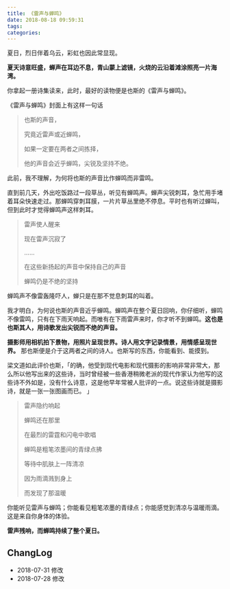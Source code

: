 ```yaml
---
title: 《雷声与蝉鸣》
date: 2018-08-18 09:59:31
tags:
categories:
---
```

夏日，烈日伴着乌云，彩虹也因此常显现。
<!-- more -->
**夏天诗意旺盛，蝉声在耳边不息，青山蒙上滤镜，火烧的云沿着滩涂照亮一片海湾。**

你拿起一册诗集读来，此时，最好的读物便是也斯的《雷声与蝉鸣》。

《雷声与蝉鸣》封面上有这样一句话

>也斯的声音，
>
>究竟近雷声或近蝉鸣，
>
>如果一定要在两者之间拣择，
>
>他的声音会近乎蝉鸣，尖锐及坚持不绝。

此前，我不理解，为何将也斯的声音比作蝉鸣而非雷鸣。

直到前几天，外出吃饭路过一段草丛，听见有蝉鸣声。蝉声尖锐刺耳，急忙用手堵着耳朵快速走过。那蝉鸣穿刺耳膜，一片片草丛里绝不停息。平时也有听过蝉叫，但到此时才觉得蝉鸣声这样刺耳。

> 雷声使人醒来
>
> 现在雷声沉寂了
>
> ......
>
> 在这些新扬起的声音中保持自己的声音
>
> 蝉鸣仍是不绝的坚持

蝉鸣声不像雷轰隆吓人，蝉只是在那不觉息刺耳的叫着。

我才明白，为何说也斯的声音近乎蝉鸣。蝉鸣声在整个夏日回响，你仔细听，蝉鸣不像雷鸣，只有在下雨天响起。而唯有在下雨雷声来时，你才听不到蝉鸣。**这也是也斯其人，用诗歌发出尖锐而不绝的声音。**

**摄影师用相机拍下景物，用照片呈现世界。诗人用文字记录情景，用情感呈现世界。** 那也斯便是介于这两者之间的诗人。也斯写的东西，你能看到、能摸到。

梁文道如此评价也斯，「的确，他受到现代电影和现代摄影的影响非常非常大，那么所以他写出来的这些诗，当时曾经被一些香港稍微老派的现代作家认为他写的这些诗不外如是，没有什么诗意，这是他早年常被人批评的一点。说这些诗就是摄影诗，就是一张一张图画而已。 」

> 雷声隐约响起
>
> 蝉鸣还在那里
>
> 在最烈的雷霆和闪电中歌唱
>
> 蝉鸣是粗笔浓墨间的青绿点拂
>
> 等待中肌肤上一阵清凉
>
> 因为雨滴溅到身上
>
> 而发现了那温暖

你能听见雷声与蝉鸣；你能看见粗笔浓墨的青绿点；你能感觉到清凉与温暖雨滴。这是来自你身体的体验。

**雷声残响，而蝉鸣持续了整个夏日。**

## ChangLog

- 2018-07-31 修改
- 2018-07-28 修改
